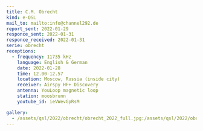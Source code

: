```yaml
---
title: C.M. Obrecht
kind: e-QSL
mail_to: mailto:info@channel292.de
report_sent: 2022-01-29
responce_sent: 2022-01-31
responce_received: 2022-01-31
serie: obrecht
receptions:
  - frequency: 11735 kHz
    language: English & German
    date: 2022-01-28
    time: 12.00-12.57
    location: Moscow, Russia (inside city)
    receiver: Airspy HF+ Discovery
    antenna: YouLoop magnetic loop
    station: moosbrunn
    youtube_id: ieVWevGpRsM

gallery:
  - /assets/qsl/2022/obrecht/obrecht_2022_full.jpg:/assets/qsl/2022/obrecht/obrecht_2022_small.jpg
---
```

